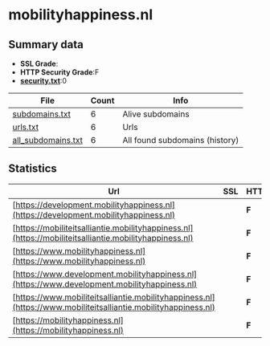 

# mobilityhappiness.nl
## Summary data


 - **SSL Grade**:
 - **HTTP Security Grade**:F
 - **[security.txt](https://www.digitaleoverheid.nl/nieuws/standaard-security-txt-nu-verplicht-voor-overheid/)**:0


| File       | Count | Info |
|------------|-------|------|
|[subdomains.txt](/data/mobilityhappiness.nl/subdomains.txt)|6|Alive subdomains|
|[urls.txt](/data/mobilityhappiness.nl/urls.txt)|6|Urls|
|[all_subdomains.txt](/data/mobilityhappiness.nl/all_subdomains.txt)|6|All found subdomains (history)|


## Statistics


| Url | SSL | HTTP | Server | Cookie | HSTS | CORS | CTO | CSP | XFO | XXP | RP |FP| Tech |Title |
|--------|-------|-------|------|------|------|------|------|------|------|------|------|------|------|------|
|[https://development.mobilityhappiness.nl](https://development.mobilityhappiness.nl)| | **F**|nginx| | | | | | | | :white_check_mark: | |Nginx||
|[https://mobiliteitsalliantie.mobilityhappiness.nl](https://mobiliteitsalliantie.mobilityhappiness.nl)| | **F**|nginx| | | | | | | | :white_check_mark: | |Nginx||
|[https://www.mobilityhappiness.nl](https://www.mobilityhappiness.nl)| | **F**|nginx| | | | | | | | :white_check_mark: | |Nginx||
|[https://www.development.mobilityhappiness.nl](https://www.development.mobilityhappiness.nl)| | **F**|nginx| | | | | | | | :white_check_mark: | |Nginx||
|[https://www.mobiliteitsalliantie.mobilityhappiness.nl](https://www.mobiliteitsalliantie.mobilityhappiness.nl)| | **F**|nginx| | | | | | | | :white_check_mark: | |Nginx||
|[https://mobilityhappiness.nl](https://mobilityhappiness.nl)| | **F**|nginx| | | | | | | | :white_check_mark: | |Nginx||

